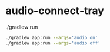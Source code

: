 # audio-connect-tray


./gradlew run




```bash
./gradlew app:run --args='audio on'
./gradlew app:run --args='audio off'
```